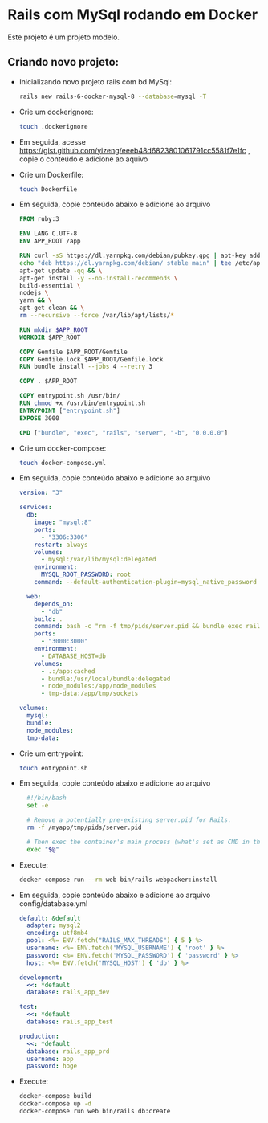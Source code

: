 # Rails com MySql rodando em Docker

Este projeto é um projeto modelo.

## Criando novo projeto:

- Inicializando novo projeto rails com bd MySql:

  ```sh
  rails new rails-6-docker-mysql-8 --database=mysql -T
  ```

- Crie um dockerignore:

  ```sh
  touch .dockerignore
  ```

- Em seguida, acesse https://gist.github.com/yizeng/eeeb48d6823801061791cc5581f7e1fc , copie o conteúdo e adicione ao aquivo

- Crie um Dockerfile:

  ```sh
  touch Dockerfile
  ```

- Em seguida, copie conteúdo abaixo e adicione ao arquivo

  ```dockerfile
  FROM ruby:3

  ENV LANG C.UTF-8
  ENV APP_ROOT /app

  RUN curl -sS https://dl.yarnpkg.com/debian/pubkey.gpg | apt-key add - && \
  echo "deb https://dl.yarnpkg.com/debian/ stable main" | tee /etc/apt/sources.list.d/yarn.list && \
  apt-get update -qq && \
  apt-get install -y --no-install-recommends \
  build-essential \
  nodejs \
  yarn && \
  apt-get clean && \
  rm --recursive --force /var/lib/apt/lists/*

  RUN mkdir $APP_ROOT
  WORKDIR $APP_ROOT

  COPY Gemfile $APP_ROOT/Gemfile
  COPY Gemfile.lock $APP_ROOT/Gemfile.lock
  RUN bundle install --jobs 4 --retry 3

  COPY . $APP_ROOT

  COPY entrypoint.sh /usr/bin/
  RUN chmod +x /usr/bin/entrypoint.sh
  ENTRYPOINT ["entrypoint.sh"]
  EXPOSE 3000

  CMD ["bundle", "exec", "rails", "server", "-b", "0.0.0.0"]
  ```

- Crie um docker-compose:

  ```sh
  touch docker-compose.yml
  ```

- Em seguida, copie conteúdo abaixo e adicione ao arquivo

  ```yaml
  version: "3"

  services:
    db:
      image: "mysql:8"
      ports:
        - "3306:3306"
      restart: always
      volumes:
        - mysql:/var/lib/mysql:delegated
      environment:
        MYSQL_ROOT_PASSWORD: root
      command: --default-authentication-plugin=mysql_native_password

    web:
      depends_on:
        - "db"
      build: .
      command: bash -c "rm -f tmp/pids/server.pid && bundle exec rails s -p 3000 -b '0.0.0.0'"
      ports:
        - "3000:3000"
      environment:
        - DATABASE_HOST=db
      volumes:
        - .:/app:cached
        - bundle:/usr/local/bundle:delegated
        - node_modules:/app/node_modules
        - tmp-data:/app/tmp/sockets

  volumes:
    mysql:
    bundle:
    node_modules:
    tmp-data:
  ```

- Crie um entrypoint:

  ```sh
  touch entrypoint.sh
  ```

- Em seguida, copie conteúdo abaixo e adicione ao arquivo

  ```sh
    #!/bin/bash
    set -e

    # Remove a potentially pre-existing server.pid for Rails.
    rm -f /myapp/tmp/pids/server.pid

    # Then exec the container's main process (what's set as CMD in the Dockerfile).
    exec "$@"
  ```

- Execute:

  ```sh
  docker-compose run --rm web bin/rails webpacker:install
  ```

- Em seguida, copie conteúdo abaixo e adicione ao arquivo config/database.yml

  ```yaml
  default: &default
    adapter: mysql2
    encoding: utf8mb4
    pool: <%= ENV.fetch("RAILS_MAX_THREADS") { 5 } %>
    username: <%= ENV.fetch('MYSQL_USERNAME') { 'root' } %>
    password: <%= ENV.fetch('MYSQL_PASSWORD') { 'password' } %>
    host: <%= ENV.fetch('MYSQL_HOST') { 'db' } %>

  development:
    <<: *default
    database: rails_app_dev

  test:
    <<: *default
    database: rails_app_test

  production:
    <<: *default
    database: rails_app_prd
    username: app
    password: hoge
  ```

- Execute:

  ```sh
  docker-compose build
  docker-compose up -d
  docker-compose run web bin/rails db:create
  ```
